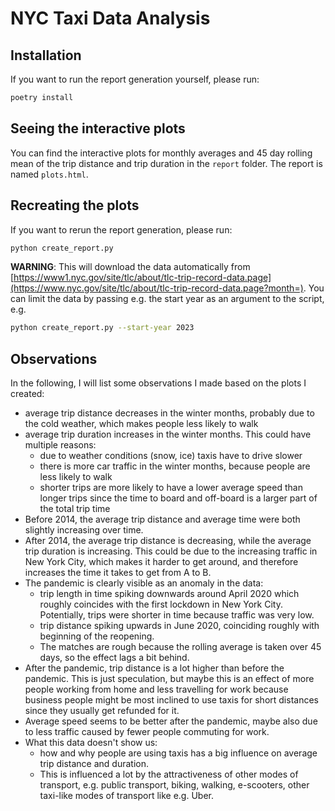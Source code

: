 # NYC Taxi Data Analysis
## Installation
If you want to run the report generation yourself, please run:
```sh
poetry install
```


## Seeing the interactive plots
You can find the interactive plots for monthly averages and 45 day rolling mean of the trip distance and trip duration in the `report` folder. The report is named `plots.html`.


## Recreating the plots
If you want to rerun the report generation, please run:
```sh
python create_report.py
```
**WARNING**: This will download the data automatically from [https://www1.nyc.gov/site/tlc/about/tlc-trip-record-data.page](https://www.nyc.gov/site/tlc/about/tlc-trip-record-data.page?month=).
You can limit the data by passing e.g. the start year as an argument to the script, e.g.
```sh
python create_report.py --start-year 2023
```

## Observations

In the following, I will list some observations I made based on the plots I created:
* average trip distance decreases in the winter months, probably due to the cold weather, which makes people less likely to walk
* average trip duration increases in the winter months. This could have multiple reasons:
    * due to weather conditions (snow, ice) taxis have to drive slower
    * there is more car traffic in the winter months, because people are less likely to walk
    * shorter trips are more likely to have a lower average speed than longer trips since the time to board and off-board is a larger part of the total trip time
* Before 2014, the average trip distance and average time were both slightly increasing over time. 
* After 2014, the average trip distance is decreasing, while the average trip duration is increasing. This could be due to the increasing traffic in New York City, which makes it harder to get around, and therefore increases the time it takes to get from A to B.
* The pandemic is clearly visible as an anomaly in the data:
  * trip length in time spiking downwards around April 2020 which roughly coincides with the first lockdown in New York City. Potentially, trips were shorter in time because traffic was very low.
  * trip distance spiking upwards in June 2020, coinciding roughly with beginning of the reopening.
  * The matches are rough because the rolling average is taken over 45 days, so the effect lags a bit behind.
* After the pandemic, trip distance is a lot higher than before the pandemic. This is just speculation, but maybe this is an effect of more people working from home and less travelling for work because business people might be most inclined to use taxis for short distances since they usually get refunded for it.
* Average speed seems to be better after the pandemic, maybe also due to less traffic caused by fewer people commuting for work.
* What this data doesn't show us:
  * how and why people are using taxis has a big influence on average trip distance and duration. 
  * This is influenced a lot by the attractiveness of other modes of transport, e.g. public transport, biking, walking, e-scooters, other taxi-like modes of transport like e.g. Uber.